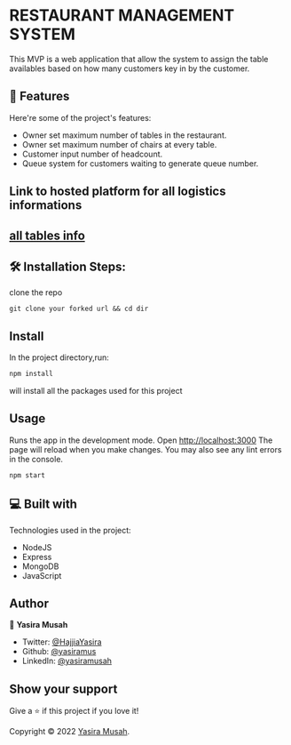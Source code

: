 # RESTAURANT MANAGEMENT SYSTEM

<p id="description">This MVP is a web application that allow the system to assign the table availables based on how many customers key in by the customer.</p>

<h2>🧐 Features</h2>

Here're some of the project's features:
- Owner set maximum number of tables in the restaurant.
- Owner set maximum number of chairs at every table.
- Customer input number of headcount.
- Queue system for customers waiting to generate queue number.

<h2>Link to hosted platform for all logistics informations<h2>
  
<a href="https://restaturant-mangement-system-backend.onrender.com/getTableInfo" target="_blank">all tables info</a>
  
<h2>🛠️ Installation Steps:</h2>

<p>clone the repo</p>

```
git clone your forked url && cd dir
```

## Install
<p>In the project directory,run:</p>

```sh
npm install
```
<p>will install all the packages used for this project</p>

## Usage

  <p>Runs the app in the development mode. Open <a href="http://localhost:3000" target="_blank">http://localhost:3000</a> 
    The page will reload when you make changes. You may also see any lint errors in the console.
  </p>

```sh
npm start
```

<h2>💻 Built with</h2>

Technologies used in the project:

- NodeJS
- Express
- MongoDB
- JavaScript

## Author

👤 **Yasira Musah**

* Twitter: [@HajjiaYasira](https://twitter.com/HajjiaYasira)
* Github: [@yasiramus](https://github.com/yasiramus)
* LinkedIn: [@yasiramusah](https://linkedin.com/in/yasiramusah)

## Show your support

Give a ⭐️ if this project if you love  it!

Copyright © 2022 [Yasira Musah](https://github.com/yasiramus).
